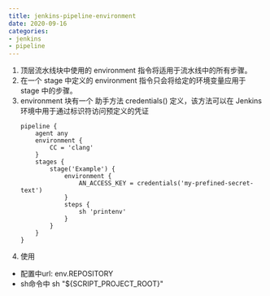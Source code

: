 ```yaml
---
title: jenkins-pipeline-environment
date: 2020-09-16
categories:
- jenkins
- pipeline
---
```

1. 顶层流水线块中使用的 environment 指令将适用于流水线中的所有步骤。
2. 在一个 stage 中定义的 environment 指令只会将给定的环境变量应用于 stage 中的步骤。
3. environment 块有一个 助手方法 credentials() 定义，该方法可以在 Jenkins 环境中用于通过标识符访问预定义的凭证
    ```
    pipeline {
        agent any
        environment { 
            CC = 'clang'
        }
        stages {
            stage('Example') {
                environment { 
                    AN_ACCESS_KEY = credentials('my-prefined-secret-text') 
                }
                steps {
                    sh 'printenv'
                }
            }
        }
    }
    ```
4. 使用  
* 配置中url: env.REPOSITORY
* sh命令中 sh "${SCRIPT_PROJECT_ROOT}"
